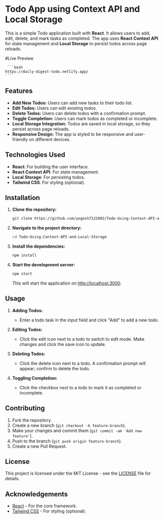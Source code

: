 # Todo App using Context API and Local Storage

This is a simple Todo application built with **React**. It allows users to add, edit, delete, and mark tasks as completed. The app uses **React Context API** for state management and **Local Storage** to persist todos across page reloads.

#Live Preview

     ```bash
    https://daily-digest-todo.netlify.app/
    ```

## Features


- **Add New Todos:** Users can add new tasks to their todo list.
- **Edit Todos:** Users can edit existing todos.
- **Delete Todos:** Users can delete todos with a confirmation prompt.
- **Toggle Completion:** Users can mark todos as completed or incomplete.
- **Local Storage Integration:** Todos are saved in local storage, so they persist across page reloads.
- **Responsive Design:** The app is styled to be responsive and user-friendly on different devices.

## Technologies Used

- **React**: For building the user interface.
- **React Context API**: For state management.
- **Local Storage**: For persisting todos.
- **Tailwind CSS**: For styling (optional).

## Installation

1. **Clone the repository:**

    ```bash
    git clone https://github.com/yogesh7122002/Todo-Using-Context-API-and-Local-Storage.git
    ```

2. **Navigate to the project directory:**

    ```bash
    cd Todo-Using-Context-API-and-Local-Storage
    ```

3. **Install the dependencies:**

    ```bash
    npm install
    ```

4. **Start the development server:**

    ```bash
    npm start
    ```

   This will start the application on [http://localhost:3000](http://localhost:3000).

## Usage

1. **Adding Todos:**
   - Enter a todo task in the input field and click "Add" to add a new todo.

2. **Editing Todos:**
   - Click the edit icon next to a todo to switch to edit mode. Make changes and click the save icon to update.

3. **Deleting Todos:**
   - Click the delete icon next to a todo. A confirmation prompt will appear; confirm to delete the todo.

4. **Toggling Completion:**
   - Click the checkbox next to a todo to mark it as completed or incomplete.

## Contributing

1. Fork the repository.
2. Create a new branch (`git checkout -b feature-branch`).
3. Make your changes and commit them (`git commit -am 'Add new feature'`).
4. Push to the branch (`git push origin feature-branch`).
5. Create a new Pull Request.

## License

This project is licensed under the MIT License - see the [LICENSE](LICENSE) file for details.

## Acknowledgements

- [React](https://reactjs.org/) - For the core framework.
- [Tailwind CSS](https://tailwindcss.com/) - For styling (optional).

